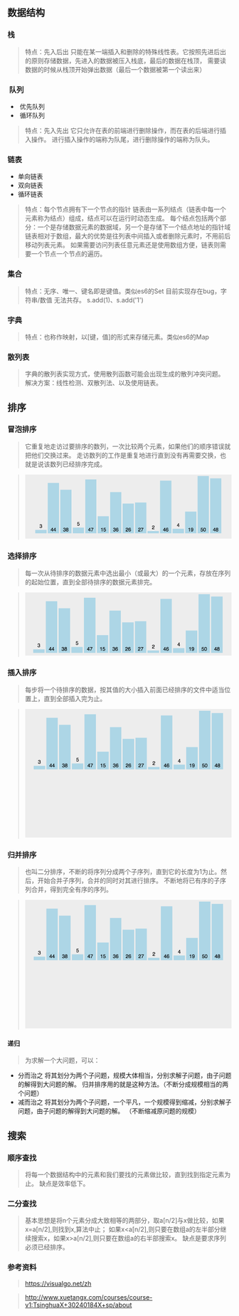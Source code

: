 
## 数据结构

### 栈

> 特点：先入后出
> 只能在某一端插入和删除的特殊线性表。它按照先进后出的原则存储数据，先进入的数据被压入栈底，最后的数据在栈顶，
> 需要读数据的时候从栈顶开始弹出数据（最后一个数据被第一个读出来）


###  队列
-  优先队列
-  循环队列

> 特点：先入先出
> 它只允许在表的前端进行删除操作，而在表的后端进行插入操作。
> 进行插入操作的端称为队尾，进行删除操作的端称为队头。

### 链表
- 单向链表
- 双向链表
- 循环链表

> 特点：每个节点拥有下一个节点的指针
> 链表由一系列结点（链表中每一个元素称为结点）组成，结点可以在运行时动态生成。
> 每个结点包括两个部分：一个是存储数据元素的数据域，另一个是存储下一个结点地址的指针域
> 链表相对于数组，最大的优势是往列表中间插入或者删除元素时，不用前后移动列表元素。
> 如果需要访问列表任意元素还是使用数组方便，链表则需要一个节点一个节点的遍历。

### 集合

> 特点：无序、唯一、键名即是键值。类似es6的Set
> 目前实现存在bug，字符串/数值 无法共存。 s.add(1)、s.add('1')

### 字典

> 特点：也称作映射，以[键，值]的形式来存储元素。类似es6的Map

### 散列表

> 字典的散列表实现方式，使用散列函数可能会出现生成的散列冲突问题。
> 解决方案：线性检测、双散列法、以及使用链表。 


## 排序

### 冒泡排序

> 它重复地走访过要排序的数列，一次比较两个元素，如果他们的顺序错误就把他们交换过来。 
> 走访数列的工作是重复地进行直到没有再需要交换，也就是说该数列已经排序完成。 


> ![Aaron Swartz](./static/images/bubbleSort.gif)

### 选择排序

> 每一次从待排序的数据元素中选出最小（或最大）的一个元素，存放在序列的起始位置，直到全部待排序的数据元素排完。

> ![Aaron Swartz](./static/images/selectionSort.gif)

### 插入排序

> 每步将一个待排序的数据，按其值的大小插入前面已经排序的文件中适当位置上，直到全部插入完为止。

> ![Aaron Swartz](./static/images/insertionSort.gif)

### 归并排序

> 也叫二分排序，不断的将序列分成两个子序列，直到它的长度为1为止。然后，开始合并子序列，合并的同时对其进行排序。
> 不断地将已有序的子序列合并，得到完全有序的序列。

> ![Aaron Swartz](./static/images/mergeSort.gif)

#### 递归

> 为求解一个大问题，可以：

- 分而治之 将其划分为两个子问题，规模大体相当，分别求解子问题，由子问题的解得到大问题的解。 归并排序用的就是这种方法。（不断分成规模相当的两个问题）
- 减而治之 将其划分为两个子问题，一个平凡，一个规模得到缩减，分别求解子问题，由子问题的解得到大问题的解。   （不断缩减原问题的规模）



## 搜索

### 顺序查找

> 将每一个数据结构中的元素和我们要找的元素做比较，直到找到指定元素为止。
> 缺点是效率低下。

### 二分查找

> 基本思想是将n个元素分成大致相等的两部分，取a[n/2]与x做比较，如果x=a[n/2],则找到x,算法中止；
> 如果x<a[n/2],则只要在数组a的左半部分继续搜索x，如果x>a[n/2],则只要在数组a的右半部搜索x。
> 缺点是要求序列必须已经排序。


### 参考资料

> https://visualgo.net/zh 

> http://www.xuetangx.com/courses/course-v1:TsinghuaX+30240184X+sp/about
